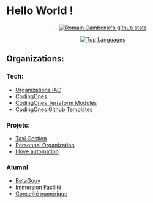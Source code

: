 # Hello World !

<div align="center">
  
[![Romain Cambonie's github stats](https://github-readme-stats.vercel.app/api?username=romain-cambonie&show_icons=true&theme=radical&include_orgs=true)](https://github.com/romain-cambonie)
  
</div>

<div align="center">
  
[![Top Languages](https://github-readme-stats.vercel.app/api/top-langs/?username=romain-cambonie&theme=radical)]((https://github.com/romain-cambonie))

</div>

## Organizations:
### Tech:
- [Organizations IAC](https://github.com/organizations-infrastructure)
- [CodingOnes](https://github.com/codingones)
- [CodingOnes Terraform Modules](https://github.com/codingones-terraform-modules)
- [CodingOnes Github Templates](https://github.com/codingones-github-templates)

### Projets:
- [Taxi Gestion](https://github.com/taxi-gestion)
- [Personnal Organization](https://github.com/romain-cambonie-organization)
- [I love automation](https://github.com/i-love-automation)
### Alumni
- [BetaGouv](https://github.com/betagouv/)
- [Immersion Facilité](https://github.com/gip-inclusion/immersion-facile)
- [Conseillé numérique](https://github.com/gip-inclusion/immersion-facile)
